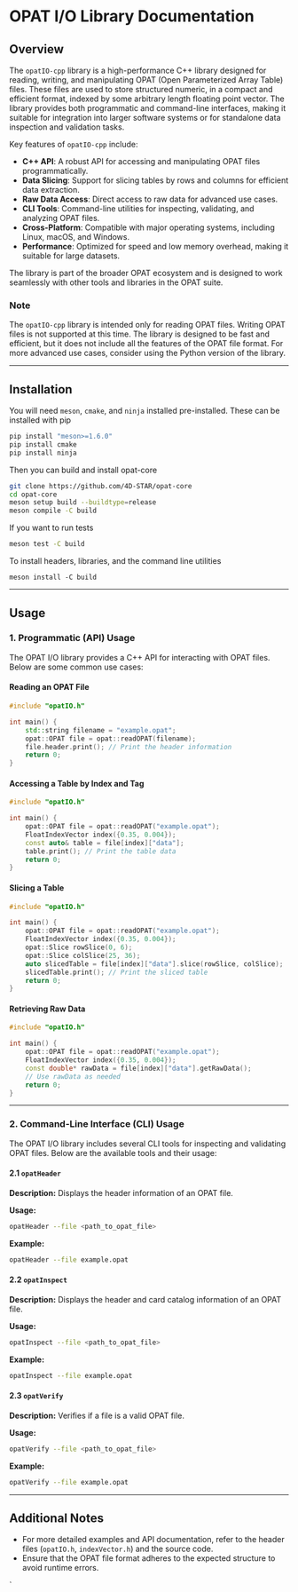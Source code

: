 # OPAT I/O Library Documentation

## Overview

The `opatIO-cpp` library is a high-performance C++ library designed for reading, writing, and manipulating OPAT (Open Parameterized Array Table) files. These files are used to store structured numeric, in a compact and efficient format, indexed by some arbitrary length floating point vector. The library provides both programmatic and command-line interfaces, making it suitable for integration into larger software systems or for standalone data inspection and validation tasks.

Key features of `opatIO-cpp` include:
- **C++ API**: A robust API for accessing and manipulating OPAT files programmatically.
- **Data Slicing**: Support for slicing tables by rows and columns for efficient data extraction.
- **Raw Data Access**: Direct access to raw data for advanced use cases.
- **CLI Tools**: Command-line utilities for inspecting, validating, and analyzing OPAT files.
- **Cross-Platform**: Compatible with major operating systems, including Linux, macOS, and Windows.
- **Performance**: Optimized for speed and low memory overhead, making it suitable for large datasets.

The library is part of the broader OPAT ecosystem and is designed to work seamlessly with other tools and libraries in the OPAT suite.

### Note

The `opatIO-cpp` library is intended only for reading OPAT files. Writing OPAT files is not supported at this time. The library is designed to be fast and efficient, but it does not include all the features of the OPAT file format. For more advanced use cases, consider using the Python version of the library.

---

## Installation
You will need `meson`, `cmake`, and `ninja` installed pre-installed. These can be installed with pip
```bash
pip install "meson>=1.6.0"
pip install cmake
pip install ninja
```
Then you can build and install opat-core
```bash
git clone https://github.com/4D-STAR/opat-core
cd opat-core
meson setup build --buildtype=release
meson compile -C build
```
If you want to run tests
```bash
meson test -C build
```
To install headers, libraries, and the command line utilities
```
meson install -C build
```
---

## Usage

### 1. Programmatic (API) Usage

The OPAT I/O library provides a C++ API for interacting with OPAT files. Below are some common use cases:

#### Reading an OPAT File
```cpp
#include "opatIO.h"

int main() {
    std::string filename = "example.opat";
    opat::OPAT file = opat::readOPAT(filename);
    file.header.print(); // Print the header information
    return 0;
}
```

#### Accessing a Table by Index and Tag
```cpp
#include "opatIO.h"

int main() {
    opat::OPAT file = opat::readOPAT("example.opat");
    FloatIndexVector index({0.35, 0.004});
    const auto& table = file[index]["data"];
    table.print(); // Print the table data
    return 0;
}
```

#### Slicing a Table
```cpp
#include "opatIO.h"

int main() {
    opat::OPAT file = opat::readOPAT("example.opat");
    FloatIndexVector index({0.35, 0.004});
    opat::Slice rowSlice(0, 6);
    opat::Slice colSlice(25, 36);
    auto slicedTable = file[index]["data"].slice(rowSlice, colSlice);
    slicedTable.print(); // Print the sliced table
    return 0;
}
```

#### Retrieving Raw Data
```cpp
#include "opatIO.h"

int main() {
    opat::OPAT file = opat::readOPAT("example.opat");
    FloatIndexVector index({0.35, 0.004});
    const double* rawData = file[index]["data"].getRawData();
    // Use rawData as needed
    return 0;
}
```

---

### 2. Command-Line Interface (CLI) Usage

The OPAT I/O library includes several CLI tools for inspecting and validating OPAT files. Below are the available tools and their usage:

#### 2.1 `opatHeader`
**Description:** Displays the header information of an OPAT file.

**Usage:**
```bash
opatHeader --file <path_to_opat_file>
```

**Example:**
```bash
opatHeader --file example.opat
```

#### 2.2 `opatInspect`
**Description:** Displays the header and card catalog information of an OPAT file.

**Usage:**
```bash
opatInspect --file <path_to_opat_file>
```

**Example:**
```bash
opatInspect --file example.opat
```

#### 2.3 `opatVerify`
**Description:** Verifies if a file is a valid OPAT file.

**Usage:**
```bash
opatVerify --file <path_to_opat_file>
```

**Example:**
```bash
opatVerify --file example.opat
```

---

## Additional Notes

- For more detailed examples and API documentation, refer to the header files (`opatIO.h`, `indexVector.h`) and the source code.
- Ensure that the OPAT file format adheres to the expected structure to avoid runtime errors.

`